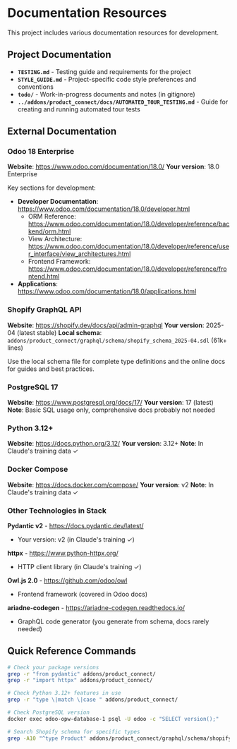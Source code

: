 # Documentation Resources

This project includes various documentation resources for development.

## Project Documentation

- **`TESTING.md`** - Testing guide and requirements for the project
- **`STYLE_GUIDE.md`** - Project-specific code style preferences and conventions
- **`todo/`** - Work-in-progress documents and notes (in gitignore)
- **`../addons/product_connect/docs/AUTOMATED_TOUR_TESTING.md`** - Guide for creating and running automated tour tests

## External Documentation

### Odoo 18 Enterprise

**Website**: https://www.odoo.com/documentation/18.0/
**Your version**: 18.0 Enterprise

Key sections for development:

- **Developer Documentation**: https://www.odoo.com/documentation/18.0/developer.html
    - ORM Reference: https://www.odoo.com/documentation/18.0/developer/reference/backend/orm.html
    - View
      Architecture: https://www.odoo.com/documentation/18.0/developer/reference/user_interface/view_architectures.html
    - Frontend Framework: https://www.odoo.com/documentation/18.0/developer/reference/frontend.html
- **Applications**: https://www.odoo.com/documentation/18.0/applications.html

### Shopify GraphQL API

**Website**: https://shopify.dev/docs/api/admin-graphql
**Your version**: 2025-04 (latest stable)
**Local schema**: `addons/product_connect/graphql/schema/shopify_schema_2025-04.sdl` (61k+ lines)

Use the local schema file for complete type definitions and the online docs for guides and best practices.

### PostgreSQL 17

**Website**: https://www.postgresql.org/docs/17/
**Your version**: 17 (latest)
**Note**: Basic SQL usage only, comprehensive docs probably not needed

### Python 3.12+

**Website**: https://docs.python.org/3.12/
**Your version**: 3.12+
**Note**: In Claude's training data ✓

### Docker Compose

**Website**: https://docs.docker.com/compose/
**Your version**: v2
**Note**: In Claude's training data ✓

### Other Technologies in Stack

**Pydantic v2** - https://docs.pydantic.dev/latest/

- Your version: v2 (in Claude's training ✓)

**httpx** - https://www.python-httpx.org/

- HTTP client library (in Claude's training ✓)

**Owl.js 2.0** - https://github.com/odoo/owl

- Frontend framework (covered in Odoo docs)

**ariadne-codegen** - https://ariadne-codegen.readthedocs.io/

- GraphQL code generator (you generate from schema, docs rarely needed)

## Quick Reference Commands

```bash
# Check your package versions
grep -r "from pydantic" addons/product_connect/
grep -r "import httpx" addons/product_connect/

# Check Python 3.12+ features in use
grep -r "type \|match \|case " addons/product_connect/

# Check PostgreSQL version
docker exec odoo-opw-database-1 psql -U odoo -c "SELECT version();"

# Search Shopify schema for specific types
grep -A10 "^type Product" addons/product_connect/graphql/schema/shopify_schema_2025-04.sdl
```